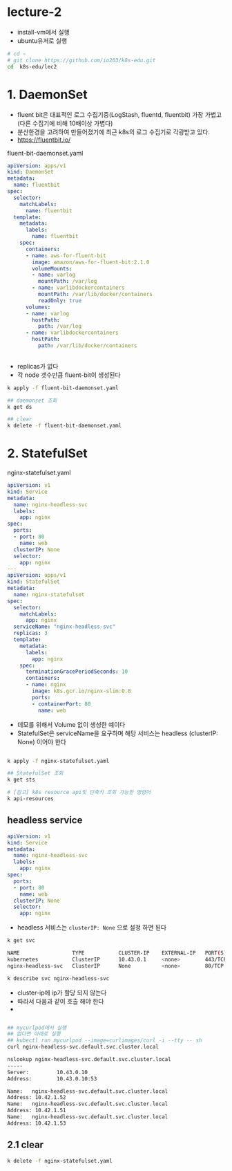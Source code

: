 # lecture-2
- install-vm에서 실행 
- ubuntu유저로  실행   
```sh
# cd ~
# git clone https://github.com/io203/k8s-edu.git
cd  k8s-edu/lec2
```


# 1. DaemonSet
- fluent bit은 대표적인 로그 수집기중(LogStash, fluentd, fluentbit) 가장 가볍고(다른 수집기에 비해 10배이상 가볍다)
- 분산한경을 고려하여 만들어졌기에 최근 k8s의 로그 수집기로 각광받고 있다.
- https://fluentbit.io/

fluent-bit-daemonset.yaml
```yaml
apiVersion: apps/v1
kind: DaemonSet
metadata:
  name: fluentbit
spec:
  selector:
    matchLabels:
      name: fluentbit
  template:
    metadata:
      labels:
        name: fluentbit
    spec:
      containers:
      - name: aws-for-fluent-bit
        image: amazon/aws-for-fluent-bit:2.1.0
        volumeMounts:
        - name: varlog
          mountPath: /var/log
        - name: varlibdockercontainers
          mountPath: /var/lib/docker/containers
          readOnly: true       
      volumes:
      - name: varlog
        hostPath:
          path: /var/log
      - name: varlibdockercontainers
        hostPath:
          path: /var/lib/docker/containers
      
```
- replicas가 없다 
- 각 node 갯수만큼  fluent-bit이 생성된다  


```sh
k apply -f fluent-bit-daemonset.yaml

## daemonset 조회
k get ds 

## clear
k delete -f fluent-bit-daemonset.yaml
```

# 2. StatefulSet
nginx-statefulset.yaml
```yaml
apiVersion: v1
kind: Service
metadata:
  name: nginx-headless-svc
  labels:
    app: nginx
spec:
  ports:
  - port: 80
    name: web
  clusterIP: None
  selector:
    app: nginx
---
apiVersion: apps/v1
kind: StatefulSet
metadata:
  name: nginx-statefulset
spec:
  selector:
    matchLabels:
      app: nginx 
  serviceName: "nginx-headless-svc"
  replicas: 3
  template:
    metadata:
      labels:
        app: nginx 
    spec:
      terminationGracePeriodSeconds: 10
      containers:
      - name: nginx
        image: k8s.gcr.io/nginx-slim:0.8
        ports:
        - containerPort: 80
          name: web
```
- 데모를 위해서 Volume 없이 생성한 예이다 
- StatefulSet은 serviceName을 요구하며 해당 서비스는 headless (clusterIP: None) 이어야 한다 

```sh

k apply -f nginx-statefulset.yaml

## StatefulSet 조회
k get sts

# [참고] k8s resource api및 단축키 조회 가능한 명령어 
k api-resources

```

## headless service 
```yaml
apiVersion: v1
kind: Service
metadata:
  name: nginx-headless-svc
  labels:
    app: nginx
spec:
  ports:
  - port: 80
    name: web
  clusterIP: None
  selector:
    app: nginx

```
- headless 서비스는 `clusterIP: None` 으로 설정 하면 된다 

```sh
k get svc 

NAME                 TYPE           CLUSTER-IP    EXTERNAL-IP   PORT(S)        AGE
kubernetes           ClusterIP      10.43.0.1     <none>        443/TCP        26h
nginx-headless-svc   ClusterIP      None          <none>        80/TCP         12m

k describe svc nginx-headless-svc
```
- cluster-ip에 ip가 할당 되지 않는다  
- 따라서 다음과 같이 호출 해야 한다 
- 
```sh

## mycurlpod에서 실행 
## 없다면 아래로 실행 
## kubectl run mycurlpod --image=curlimages/curl -i --tty -- sh
curl nginx-headless-svc.default.svc.cluster.local

nslookup nginx-headless-svc.default.svc.cluster.local
-----
Server:         10.43.0.10
Address:        10.43.0.10:53

Name:   nginx-headless-svc.default.svc.cluster.local
Address: 10.42.1.52
Name:   nginx-headless-svc.default.svc.cluster.local
Address: 10.42.1.51
Name:   nginx-headless-svc.default.svc.cluster.local
Address: 10.42.1.53

```

## 2.1  clear 
```sh
k delete -f nginx-statefulset.yaml
```